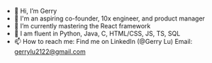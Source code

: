 - 👋 Hi, I’m Gerry
- 👀 I'm an aspiring co-founder, 10x engineer, and product manager
- 🌱 I’m currently mastering the React framework 
- 🧠 I am fluent in Python, Java, C, HTML/CSS, JS, TS, SQL
- 📫 How to reach me: Find me on LinkedIn (@Gerry Lu)
Email: gerrylu2122@gmail.com


